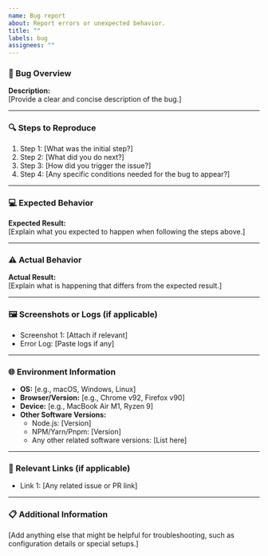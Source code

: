 ```yaml
---
name: Bug report
about: Report errors or unexpected behavior.
title: ""
labels: bug
assignees: ""
---
```


<!--
Thanks for reporting issues of <project_name>!

To make it easier for us to help you please enter detailed information below.
-->

### 🐞 Bug Overview

<!-- Briefly describe the bug or issue you've encountered. Include key details such as what you're experiencing and its impact. -->

**Description:**  
[Provide a clear and concise description of the bug.]

---

### 🔍 Steps to Reproduce

<!-- Provide a detailed set of steps to help reproduce the bug. -->

1. Step 1: [What was the initial step?]
2. Step 2: [What did you do next?]
3. Step 3: [How did you trigger the issue?]
4. Step 4: [Any specific conditions needed for the bug to appear?]

---

### 💻 Expected Behavior

<!-- What was the expected outcome? Describe what should have happened instead. -->

**Expected Result:**  
[Explain what you expected to happen when following the steps above.]

---

### ⚠️ Actual Behavior

<!-- What actually happened? Describe what is currently happening instead of the expected behavior. -->

**Actual Result:**  
[Explain what is happening that differs from the expected result.]

---

### 🖼️ Screenshots or Logs (if applicable)

<!-- Provide screenshots or error logs to help debug the issue. -->

- Screenshot 1: [Attach if relevant]
- Error Log: [Paste logs if any]

---

### 🌐 Environment Information

<!-- Provide details about the environment where the bug occurred, to help in replication. -->

- **OS:** [e.g., macOS, Windows, Linux]
- **Browser/Version:** [e.g., Chrome v92, Firefox v90]
- **Device:** [e.g., MacBook Air M1, Ryzen 9]
- **Other Software Versions:**
  - Node.js: [Version]
  - NPM/Yarn/Pnpm: [Version]
  - Any other related software versions: [List here]

---

### 🔗 Relevant Links (if applicable)

<!-- Provide links to any relevant PRs, issues, or documentation related to the bug. -->

- Link 1: [Any related issue or PR link]

---

### 📋 Additional Information

<!-- Add any other information or context that can help resolve the issue. -->

[Add anything else that might be helpful for troubleshooting, such as configuration details or special setups.]
